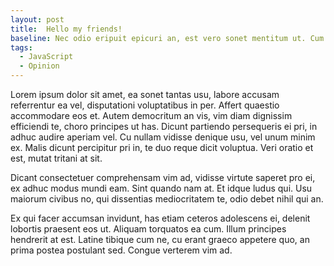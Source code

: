 ```yaml
---
layout: post
title:  Hello my friends!
baseline: Nec odio eripuit epicuri an, est vero sonet mentitum ut. Cum ut quem nibh. Vel ei alia quando oporteat!
tags:
  - JavaScript
  - Opinion
---
```


Lorem ipsum dolor sit amet, ea sonet tantas usu, labore accusam referrentur ea vel, disputationi voluptatibus in per. Affert quaestio accommodare eos et. Autem democritum an vis, vim diam dignissim efficiendi te, choro principes ut has. Dicunt partiendo persequeris ei pri, in adhuc audire aperiam vel. Cu nullam vidisse denique usu, vel unum minim ex. Malis dicunt percipitur pri in, te duo reque dicit voluptua. Veri oratio et est, mutat tritani at sit.

Dicant consectetuer comprehensam vim ad, vidisse virtute saperet pro ei, ex adhuc modus mundi eam. Sint quando nam at. Et idque ludus qui. Usu maiorum civibus no, qui dissentias mediocritatem te, odio debet nihil qui an.

Ex qui facer accumsan invidunt, has etiam ceteros adolescens ei, delenit lobortis praesent eos ut. Aliquam torquatos ea cum. Illum principes hendrerit at est. Latine tibique cum ne, cu erant graeco appetere quo, an prima postea postulant sed. Congue verterem vim ad.
